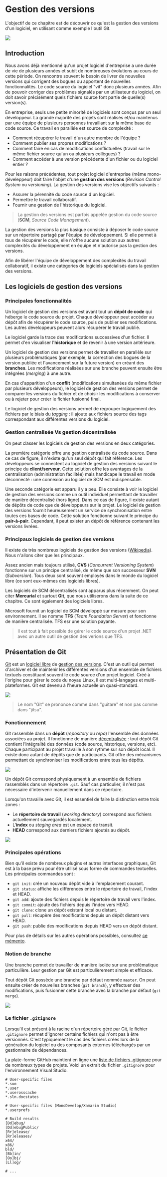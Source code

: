 # Gestion des versions

L'objectif de ce chapitre est de découvrir ce qu'est la gestion des versions d'un logiciel, en utilisant comme exemple l'outil Git.

![](../images/scm-keywords.png)

## Introduction

Nous avons déjà mentionné qu'un projet logiciel d'entreprise a une durée de vie de plusieurs années et subit de nombreuses évolutions au cours de cette période. On rencontre souvent le besoin de livrer de nouvelles versions qui corrigent des bogues ou apportent de nouvelles fonctionnalités. Le code source du logiciel "vit" donc plusieurs années. Afin de pouvoir corriger des problèmes signalés par un utilisateur du logiciel, on doit savoir précisément quels fichiers source font partie de quelle(s) version(s).

En entreprise, seuls une petite minorité de logiciels sont conçus par un seul développeur. La grande majorité des projets sont réalisés et/ou maintenus par une équipe de plusieurs personnes travaillant sur la même base de code source. Ce travail en parallèle est source de complexité : 

* Comment récupérer le travail d'un autre membre de l'équipe ? 
* Comment publier ses propres modifications ?
* Comment faire en cas de modifications conflictuelles (travail sur le même fichier source qu'un ou plusieurs collègues) ?
* Comment accéder à une version précédente d'un fichier ou du logiciel entier ?

Pour les raisons précédentes, tout projet logiciel d'entreprise (même mono-déveleppeur) doit faire l'objet d'une **gestion des versions** (*Revision Control System* ou *versioning*). La gestion des versions vise les objectifs suivants :

* Assurer la pérennité du code source d'un logiciel.
* Permettre le travail collaboratif.
* Fournir une gestion de l'historique du logiciel.

> La gestion des versions est parfois appelée gestion du code source (**SCM**, *Source Code Management*).

La gestion des versions la plus basique consiste à déposer le code source sur un répertoire partagé par l'équipe de développement. Si elle permet à tous de récupérer le code, elle n'offre aucune solution aux autres complexités du développement en équipe et n'autorise pas la gestion des versions. 

Afin de libérer l'équipe de développement des complexités du travail collaboratif, il existe une catégories de logiciels spécialisés dans la gestion des versions. 

## Les logiciels de gestion des versions

### Principales fonctionnalités

Un logiciel de gestion des versions est avant tout un **dépôt de code** qui héberge le code source du projet. Chaque développeur peut accéder au dépôt afin de récupérer le code source, puis de publier ses modifications. Les autres développeurs peuvent alors récupérer le travail publié. 

Le logiciel garde la trace des modifications successives d'un fichier. Il permet d'en visualiser l'**historique** et de revenir à une version antérieure.

Un logiciel de gestion des versions permet de travailler en parallèle sur plusieurs problématiques (par exemple, la correction des bogues de la version publiée et l'avancement sur la future version) en créant des **branches**. Les modifications réalisées sur une branche peuvent ensuite être intégrées (*merging*) à une autre.

En cas d'apparition d'un **conflit** (modifications simultanées du même fichier par plusieurs développeurs), le logiciel de gestion des versions permet de comparer les versions du fichier et de choisir les modifications à conserver ou à rejeter pour créer le fichier fusionné final.

Le logiciel de gestion des versions permet de regrouper logiquement des fichiers par le biais du *tagging* : il ajoute aux fichiers source des tags correspondant aux différentes versions du logiciel.

### Gestion centralisée Vs gestion décentralisée

On peut classer les logiciels de gestion des versions en deux catégories.

La première catégorie offre une gestion centralisée du code source. Dans ce cas de figure, il n'existe qu'un seul dépôt qui fait référence. Les développeurs se connectent au logiciel de gestion des versions suivant le principe du **client/serveur**. Cette solution offre les avantages de la centralisation (administration facilitée) mais handicape le travail en mode déconnecté : une connexion au logiciel de SCM est indispensable.

Une seconde catégorie est apparu il y a peu. Elle consiste à voir le logiciel de gestion des versions comme un outil individuel permettant de travailler de manière décentralisé (hors ligne). Dans ce cas de figure, il existe autant de dépôts de code que de développeurs sur le projet. Le logiciel de gestion des versions fournit heureusement un service de synchronisation entre toutes ces bases de code. Cette solution fonctionne suivant le principe du **pair-à-pair**. Cependant, il peut exister un dépôt de référence contenant les versions livrées.

### Principaux logiciels de gestion des versions

Il existe de très nombreux logiciels de gestion des versions ([Wikipedia](http://en.wikipedia.org/wiki/Comparison_of_revision_control_software )). Nous n'allons citer que les principaux. 

Assez ancien mais toujours utilisé, **CVS** (*Concurrent Versioning System*) fonctionne sur un principe centralisé, de même que son successeur **SVN** (*Subversion*). Tous deux sont souvent employés dans le monde du logiciel libre (ce sont eux-mêmes des logiciels libres). 

Les logiciels de SCM décentralisés sont apparus plus récemment. On peut citer **Mercurial** et surtout **Git**, que nous utiliserons dans la suite de ce chapitre. Ce sont également des logiciels libres.

Microsoft fournit un logiciel de SCM développé sur mesure pour son environnement. Il se nomme **TFS** (*Team Foundation Server*) et fonctionne de manière centralisée. TFS esr une solution payante.

> Il est tout à fait possible de gérer le code source d'un projet .NET avec un autre outil de gestion des verions que TFS.

## Présentation de Git

[Git](https://git-scm.com/)  est un [logiciel libre](https://fr.wikipedia.org/wiki/Logiciel_libre) de [gestion des versions](https://fr.wikipedia.org/wiki/Gestion_de_versions). C'est un outil qui permet d'archiver et de maintenir les différentes versions d'un ensemble de fichiers textuels constituant souvent le code source d'un projet logiciel. Créé à l'origine pour gérer le code du noyau Linux, il est multi-langages et multi-plateformes. Git est devenu à l'heure actuelle un quasi-standard.

![](../images/git-logo.png)

> Le nom "Git" se prononce comme dans "guitare" et non pas comme dans "jitsu".

### Fonctionnement

Git rassemble dans un **dépôt** (*repository* ou *repo*) l'ensemble des données associées au projet. Il fonctionne de manière [décentralisée](https://fr.wikipedia.org/wiki/Gestion_de_versions#Gestion_de_versions_d.C3.A9centralis.C3.A9e) : tout dépôt Git contient l’intégralité des données (code source, historique, versions, etc). Chaque participant au projet travaille à son rythme sur son dépôt local. Il existe donc autant de dépôts que de participants. Git offre des mécanismes permettant de synchroniser les modifications entre tous les dépôts. 

![](../images/git-workflow.png)

Un dépôt Git correspond physiquement à un ensemble de fichiers rassemblés dans un répertoire `.git`. Sauf cas particulier, il n'est pas nécessaire d'intervenir manuellement dans ce répertoire.

Lorsqu'on travaille avec Git, il est essentiel de faire la distinction entre trois zones :

* Le **répertoire de travail** (*working directory*) correspond aux fichiers actuellement sauvegardés localement.
* L'**index** ou *staging area* est un espace de transit.
* **HEAD** correspond aux derniers fichiers ajoutés au dépôt.

![](../images/git-zones.png)

### Principales opérations

Bien qu'il existe de nombreux plugins et autres interfaces graphiques, Git est à la base prévu pour être utilisé sous forme de commandes textuelles. Les principales commandes sont :

* `git init`: crée un nouveau dépôt vide à l'emplacement courant.
* `git status`: affiche les différences entre le répertoire de travail, l'index et HEAD.
* `git add`: ajoute des fichiers depuis le répertoire de travail vers l'index.
* `git commit`: ajoute des fichiers depuis l'index vers HEAD.
* `git clone`: clone un dépôt existant local ou distant.
* `git pull`: récupère des modifications depuis un dépôt distant vers HEAD.
* `git push`: publie des modifications depuis HEAD vers un dépôt distant.

Pour plus de détails sur les autres opérations possibles, consultez [ce mémento](http://slam5.lmdsio.fr/lessons/memento-git).

### Notion de branche

Une branche permet de travailler de manière isolée sur une problèmatique particulière. Leur gestion par Git est particulièrement simple et efficace.

Tout dépôt Git possède une branche par défaut nommée `master`. On peut ensuite créer de nouvelles branches (`git branch`), y effectuer des modifications, puis fusionner cette branche avec la branche par défaut (`git merge`).

![](../images/git-branches.png)

### Le fichier `.gitignore`

Lorsqu'il est présent à la racine d'un répertoire géré par Git, le fichier `.gitignore` permet d'ignorer certains fichiers qui n'ont pas à être versionnés. C'est typiquement le cas des fichiers créés lors de la génération du logiciel ou des composants externes téléchargés par un gestionnaire de dépendances.

La plate-forme GitHub maintient en ligne une [liste de fichiers .gitignore](https://github.com/github/gitignore) pour de nombreux types de projets. Voici un extrait du fichier `.gitignore` pour l'environnement Visual Studio.

```
# User-specific files
*.suo
*.user
*.userosscache
*.sln.docstates

# User-specific files (MonoDevelop/Xamarin Studio)
*.userprefs

# Build results
[Dd]ebug/
[Dd]ebugPublic/
[Rr]elease/
[Rr]eleases/
x64/
x86/
bld/
[Bb]in/
[Oo]bj/
[Ll]og/

# ...
```
